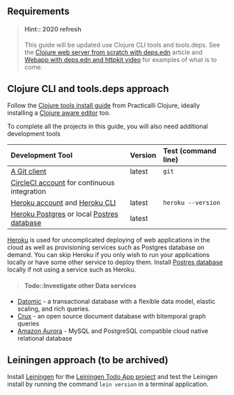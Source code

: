 ## Requirements

> #### Hint:: 2020 refresh
> This guide will be updated use Clojure CLI tools and tools.deps.  See the [Clojure web server from scratch with deps.edn](https://practicalli.github.io/blog/posts/clojure-web-server-cli-tools-deps-edn/) article and [Webapp with deps.edn and httpkit video](https://www.youtube.com/watch?v=SPSn02RxpxM&list=PLpr9V-R8ZxiDjyU7cQYWOEFBDR1t7t0wv&index=52) for examples of what is to come.


## Clojure CLI and tools.deps approach
Follow the [Clojure tools install guide](http://practicalli.github.io/clojure/clojure-tools/install/) from Practicalli Clojure, ideally installing a [Clojure aware editor](https://practicalli.github.io/clojure/clojure-editors/) too.

To complete all the projects in this guide, you will also need additional development tools

| Development Tool                                                                                            | Version | Test (command line) |
| :--                                                                                                         | :--     | :--                 |
| [A Git client](http://git-scm.com/)                                                                         | latest  | `git`               |
| [CircleCI account](http://circleci.com) for continuous integration                                          |         |                     |
| [Heroku account](http://heroku.com) and [Heroku CLI](https://devcenter.heroku.com/articles/heroku-cli)      | latest  | `heroku --version`  |
| [Heroku Postgres](https://www.heroku.com/postgres) or local [Postres database](https://www.postgresql.org/) | latest  |                     |

[Heroku](http://heroku.com) is used for uncomplicated deploying of web applications in the cloud as well as provisioning services such as Postgres database on demand.  You can skip Heroku if you only wish to run your applications locally or have some other service to deploy them.  Install [Postres database](https://www.postgresql.org/) locally if not using a service such as Heroku.

> #### Todo::Investigate other Data services
* [Datomic](https://www.datomic.com/) - a transactional database with a flexible data model, elastic scaling, and rich queries.
* [Crux](https://opencrux.com/) - an open source document database with bitemporal graph queries
* [Amazon Aurora](https://aws.amazon.com/rds/aurora/) - MySQL and PostgreSQL compatible cloud native relational database


## Leiningen approach (to be archived)
Install [Leiningen](http://leiningen.org/) for the [Leiningen Todo App project](projects/leiningen/todo-app/) and test the Leinigen install by running the command `lein version` in a terminal application.
